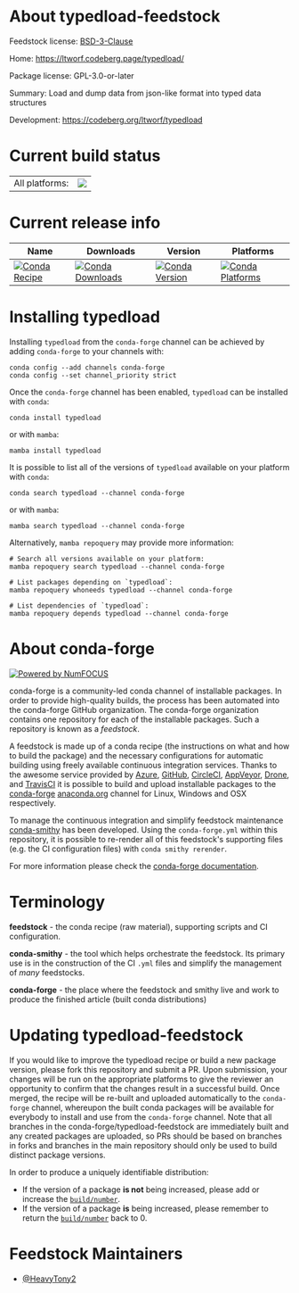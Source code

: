 About typedload-feedstock
=========================

Feedstock license: [BSD-3-Clause](https://github.com/conda-forge/typedload-feedstock/blob/main/LICENSE.txt)

Home: https://ltworf.codeberg.page/typedload/

Package license: GPL-3.0-or-later

Summary: Load and dump data from json-like format into typed data structures

Development: https://codeberg.org/ltworf/typedload

Current build status
====================


<table><tr><td>All platforms:</td>
    <td>
      <a href="https://dev.azure.com/conda-forge/feedstock-builds/_build/latest?definitionId=24353&branchName=main">
        <img src="https://dev.azure.com/conda-forge/feedstock-builds/_apis/build/status/typedload-feedstock?branchName=main">
      </a>
    </td>
  </tr>
</table>

Current release info
====================

| Name | Downloads | Version | Platforms |
| --- | --- | --- | --- |
| [![Conda Recipe](https://img.shields.io/badge/recipe-typedload-green.svg)](https://anaconda.org/conda-forge/typedload) | [![Conda Downloads](https://img.shields.io/conda/dn/conda-forge/typedload.svg)](https://anaconda.org/conda-forge/typedload) | [![Conda Version](https://img.shields.io/conda/vn/conda-forge/typedload.svg)](https://anaconda.org/conda-forge/typedload) | [![Conda Platforms](https://img.shields.io/conda/pn/conda-forge/typedload.svg)](https://anaconda.org/conda-forge/typedload) |

Installing typedload
====================

Installing `typedload` from the `conda-forge` channel can be achieved by adding `conda-forge` to your channels with:

```
conda config --add channels conda-forge
conda config --set channel_priority strict
```

Once the `conda-forge` channel has been enabled, `typedload` can be installed with `conda`:

```
conda install typedload
```

or with `mamba`:

```
mamba install typedload
```

It is possible to list all of the versions of `typedload` available on your platform with `conda`:

```
conda search typedload --channel conda-forge
```

or with `mamba`:

```
mamba search typedload --channel conda-forge
```

Alternatively, `mamba repoquery` may provide more information:

```
# Search all versions available on your platform:
mamba repoquery search typedload --channel conda-forge

# List packages depending on `typedload`:
mamba repoquery whoneeds typedload --channel conda-forge

# List dependencies of `typedload`:
mamba repoquery depends typedload --channel conda-forge
```


About conda-forge
=================

[![Powered by
NumFOCUS](https://img.shields.io/badge/powered%20by-NumFOCUS-orange.svg?style=flat&colorA=E1523D&colorB=007D8A)](https://numfocus.org)

conda-forge is a community-led conda channel of installable packages.
In order to provide high-quality builds, the process has been automated into the
conda-forge GitHub organization. The conda-forge organization contains one repository
for each of the installable packages. Such a repository is known as a *feedstock*.

A feedstock is made up of a conda recipe (the instructions on what and how to build
the package) and the necessary configurations for automatic building using freely
available continuous integration services. Thanks to the awesome service provided by
[Azure](https://azure.microsoft.com/en-us/services/devops/), [GitHub](https://github.com/),
[CircleCI](https://circleci.com/), [AppVeyor](https://www.appveyor.com/),
[Drone](https://cloud.drone.io/welcome), and [TravisCI](https://travis-ci.com/)
it is possible to build and upload installable packages to the
[conda-forge](https://anaconda.org/conda-forge) [anaconda.org](https://anaconda.org/)
channel for Linux, Windows and OSX respectively.

To manage the continuous integration and simplify feedstock maintenance
[conda-smithy](https://github.com/conda-forge/conda-smithy) has been developed.
Using the ``conda-forge.yml`` within this repository, it is possible to re-render all of
this feedstock's supporting files (e.g. the CI configuration files) with ``conda smithy rerender``.

For more information please check the [conda-forge documentation](https://conda-forge.org/docs/).

Terminology
===========

**feedstock** - the conda recipe (raw material), supporting scripts and CI configuration.

**conda-smithy** - the tool which helps orchestrate the feedstock.
                   Its primary use is in the construction of the CI ``.yml`` files
                   and simplify the management of *many* feedstocks.

**conda-forge** - the place where the feedstock and smithy live and work to
                  produce the finished article (built conda distributions)


Updating typedload-feedstock
============================

If you would like to improve the typedload recipe or build a new
package version, please fork this repository and submit a PR. Upon submission,
your changes will be run on the appropriate platforms to give the reviewer an
opportunity to confirm that the changes result in a successful build. Once
merged, the recipe will be re-built and uploaded automatically to the
`conda-forge` channel, whereupon the built conda packages will be available for
everybody to install and use from the `conda-forge` channel.
Note that all branches in the conda-forge/typedload-feedstock are
immediately built and any created packages are uploaded, so PRs should be based
on branches in forks and branches in the main repository should only be used to
build distinct package versions.

In order to produce a uniquely identifiable distribution:
 * If the version of a package **is not** being increased, please add or increase
   the [``build/number``](https://docs.conda.io/projects/conda-build/en/latest/resources/define-metadata.html#build-number-and-string).
 * If the version of a package **is** being increased, please remember to return
   the [``build/number``](https://docs.conda.io/projects/conda-build/en/latest/resources/define-metadata.html#build-number-and-string)
   back to 0.

Feedstock Maintainers
=====================

* [@HeavyTony2](https://github.com/HeavyTony2/)

